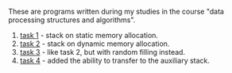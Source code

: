 These are programs written during my studies in the course "data processing structures and algorithms".

1. [task 1](saod_1_2_1.cpp) - stack on static memory allocation.
2. [task 2](saod_1_2_2.cpp) - stack on dynamic memory allocation.
3. [task 3](saod_1_2_3.cpp) - like task 2, but with random filling instead.
4. [task 4](saod_1_2_4.cpp) - added the ability to transfer to the auxiliary stack.
